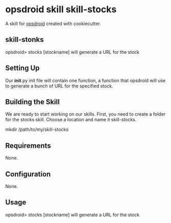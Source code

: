 # opsdroid skill skill-stocks

A skill for [opsdroid](https://github.com/opsdroid/opsdroid) created with cookiecutter.

## skill-stonks
opsdroid> stocks [stockname] will generate a URL for the stock

## Setting Up
Our __init__.py init file will contain one function, a function that opsdroid will use to generate a bunch of URL for the specified stock.

## Building the Skill
We are ready to start working on our skills. First, you need to create a folder for the stocks skill. Choose a location and name it skill-stocks.

mkdir /path/to/my/skill-stocks

## Requirements

None.

## Configuration

None.

## Usage

opsdroid> stocks [stockname] will generate a URL for the stock
